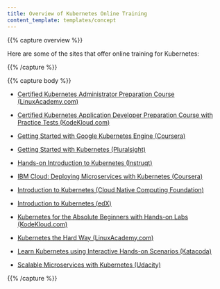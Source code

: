 ```yaml
---
title: Overview of Kubernetes Online Training
content_template: templates/concept
---
```


{{% capture overview %}}

Here are some of the sites that offer online training for Kubernetes:

{{% /capture %}}

{{% capture body %}}

* [Certified Kubernetes Administrator Preparation Course (LinuxAcademy.com)](https://linuxacademy.com/linux/training/course/name/certified-kubernetes-administrator-preparation-course)

* [Certified Kubernetes Application Developer Preparation Course with Practice Tests (KodeKloud.com)](https://kodekloud.com/p/kubernetes-certification-course)

* [Getting Started with Google Kubernetes Engine (Coursera)](https://www.coursera.org/learn/google-kubernetes-engine)

* [Getting Started with Kubernetes (Pluralsight)](https://www.pluralsight.com/courses/getting-started-kubernetes)

* [Hands-on Introduction to Kubernetes (Instruqt)](https://play.instruqt.com/public/topics/getting-started-with-kubernetes)

* [IBM Cloud: Deploying Microservices with Kubernetes (Coursera)](https://www.coursera.org/learn/deploy-micro-kube-ibm-cloud)

* [Introduction to Kubernetes (Cloud Native Computing Foundation)](https://www.cncf.io/certification/training/)

* [Introduction to Kubernetes (edX)](https://www.edx.org/course/introduction-kubernetes-linuxfoundationx-lfs158x)

* [Kubernetes for the Absolute Beginners with Hands-on Labs (KodeKloud.com)](https://kodekloud.com/p/kubernetes-for-the-absolute-beginners-hands-on)

* [Kubernetes the Hard Way (LinuxAcademy.com)](https://linuxacademy.com/linux/training/course/name/kubernetes-the-hard-way)

* [Learn Kubernetes using Interactive Hands-on Scenarios (Katacoda)](https://www.katacoda.com/courses/kubernetes/)

* [Scalable Microservices with Kubernetes (Udacity)](https://www.udacity.com/course/scalable-microservices-with-kubernetes--ud615)

{{% /capture %}}

